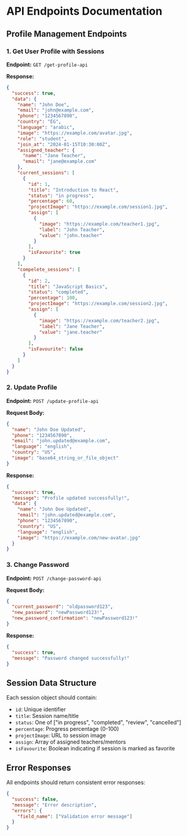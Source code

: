 # API Endpoints Documentation

## Profile Management Endpoints

### 1. Get User Profile with Sessions

**Endpoint:** `GET /get-profile-api`

**Response:**

```json
{
  "success": true,
  "data": {
    "name": "John Doe",
    "email": "john@example.com",
    "phone": "1234567890",
    "country": "EG",
    "language": "arabic",
    "image": "https://example.com/avatar.jpg",
    "role": "student",
    "join_at": "2024-01-15T10:30:00Z",
    "assigned_teacher": {
      "name": "Jane Teacher",
      "email": "jane@example.com"
    },
    "current_sessions": [
      {
        "id": 1,
        "title": "Introduction to React",
        "status": "in progress",
        "percentage": 60,
        "projectImage": "https://example.com/session1.jpg",
        "assign": [
          {
            "image": "https://example.com/teacher1.jpg",
            "label": "John Teacher",
            "value": "john.teacher"
          }
        ],
        "isFavourite": true
      }
    ],
    "compelete_sessions": [
      {
        "id": 2,
        "title": "JavaScript Basics",
        "status": "completed",
        "percentage": 100,
        "projectImage": "https://example.com/session2.jpg",
        "assign": [
          {
            "image": "https://example.com/teacher2.jpg",
            "label": "Jane Teacher",
            "value": "jane.teacher"
          }
        ],
        "isFavourite": false
      }
    ]
  }
}
```

### 2. Update Profile

**Endpoint:** `POST /update-profile-api`

**Request Body:**

```json
{
  "name": "John Doe Updated",
  "phone": "1234567890",
  "email": "john.updated@example.com",
  "language": "english",
  "country": "US",
  "image": "base64_string_or_file_object"
}
```

**Response:**

```json
{
  "success": true,
  "message": "Profile updated successfully!",
  "data": {
    "name": "John Doe Updated",
    "email": "john.updated@example.com",
    "phone": "1234567890",
    "country": "US",
    "language": "english",
    "image": "https://example.com/new-avatar.jpg"
  }
}
```

### 3. Change Password

**Endpoint:** `POST /change-password-api`

**Request Body:**

```json
{
  "current_password": "oldpassword123",
  "new_password": "newPassword123!",
  "new_password_confirmation": "newPassword123!"
}
```

**Response:**

```json
{
  "success": true,
  "message": "Password changed successfully!"
}
```

## Session Data Structure

Each session object should contain:

- `id`: Unique identifier
- `title`: Session name/title
- `status`: One of ["in progress", "completed", "review", "cancelled"]
- `percentage`: Progress percentage (0-100)
- `projectImage`: URL to session image
- `assign`: Array of assigned teachers/mentors
- `isFavourite`: Boolean indicating if session is marked as favorite

## Error Responses

All endpoints should return consistent error responses:

```json
{
  "success": false,
  "message": "Error description",
  "errors": {
    "field_name": ["Validation error message"]
  }
}
```
